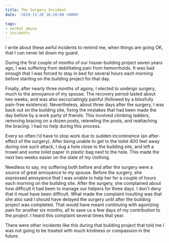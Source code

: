```yaml
---
title: The Surgery Incident
date: '2019-11-20 16:20:00 +0000'

tags:
- verbal_abuse
- incidents
---
```


I write about these awful incidents to remind me, when things
are going OK, that I can never let down my guard.

During the first couple of months of our house-building project seven years ago,
I was suffering from debilitating pain from hemorrhoids.  It was bad enough
that I was forced to stay in bed for several hours each morning before starting
on the building project for that day.
<!--more-->

Finally, after nearly three months of agony, I elected to undergo
surgery, much to the annoyance of my spouse.  The recovery period
lasted about two weeks, and was also excruciatingly painful (followed
by a blissfully pain-free existence).  Nevertheless, about three days
after the surgery, I was back out on the building site, fixing the
mistakes that had been made the day before by a work party of friends.
This involved climbing ladders, removing bracing on a dozen posts,
releveling the posts, and reattaching the bracing.  I had no help
during this process.

Every so often I'd have to stop work due to sudden incontinence (an
after-effect of the surgery).  After being unable to get to the toilet
400 feet away during one such attack, I dug a hole close to the
building site, and left a trowel and some toilet paper in plastic bag next to the hole.
This made the next two weeks easier on the state of my clothing.

Needless to say, my suffering both before and after the surgery were a source of great annoyance 
to my spouse.  Before the surgery, she expressed annoyance that I was unable to help
her for a couple of hours each morning on the building site.  After the surgery,
she complained about how difficult it had been to manage our helpers for three days.
I don't deny that it must have been difficult.  What made the complaint insulting
was that she also said I should have delayed the surgery until after the building
project was completed.  That would have meant continuing with agonizing pain for
another six months, all to save us a few days of my contribution to the project.
I heard this complaint several times that year.

There were other incidents like this during that building project that told me
I was not going to be treated with much kindness or compassion in the future.
